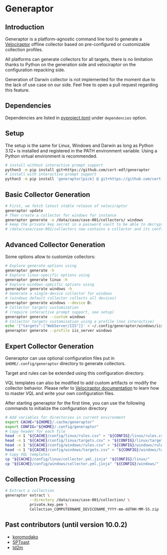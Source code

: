 # Generaptor


## Introduction

Generaptor is a platform-agnostic command line tool to generate a [Velociraptor](https://github.com/velocidex/velociraptor) offline collector based on pre-configured or customizable collection profiles.

All platforms can generate collectors for all targets, there is no limitation thanks to Python on the generation side and velociraptor on the configuration repacking side.

Generation of Darwin collector is not implemented for the moment due to the lack of use case on our side. Feel free to open a pull request regarding this feature.


## Dependencies

Dependencies are listed in [pyproject.toml](pyproject.toml) under `dependencies` option.


## Setup

The setup is the same for Linux, Windows and Darwin as long as Python 3.12+ is
installed and registered in the PATH environment variable. Using a Python virtual
environment is recommended.

```bash
# install without interactive prompt support
python3 -m pip install git+https://github.com/cert-edf/generaptor
# install with interactive prompt support
python3 -m pip install 'generaptor[pick] @ git+https://github.com/cert-edf/generaptor'
```


## Basic Collector Generation

```bash
# First, we fetch latest stable release of velociraptor
generaptor update
# Then create a collector for windows for instance
generaptor generate -o /data/case/case-001/collectors/ windows
# keep the private key secret in a password vault to be able to decrypt the archive
# /data/case/case-001/collectors now contains a collector and its configuration file
```


## Advanced Collector Generation

Some options allow to customize collectors:

```bash
# Explore generate options using
generaptor generate -h
# Explore linux-specific options using
generaptor generate linux -h
# Explore windows-specific options using
generaptor generate windows -h
# Generate a single-device collector for windows
# (windows default collector collects all devices)
generaptor generate windows --device D:
# Collector targets customization
# (require interactive prompt support, see setup)
generaptor generate --custom windows
# Collector targets customization using a profile (non interactive)
echo '{"targets":["WebServer/IIS"]}' > ~/.config/generaptor/windows/iis_server.json
generaptor generate --profile iis_server windows
```


## Expert Collector Generation

Generaptor can use optional configuration files put in `$HOME/.config/generaptor` directory to generate collectors.

Target and rules can be extended using this configuration directory.

VQL templates can also be modified to add custom artifacts or modify the collector behavior. Please refer to [Velociraptor documentation](https://docs.velociraptor.app/) to learn how to master VQL and write your own configuration files.

After starting generaptor for the first time, you can use the following commands to initialize the configuration directory

```bash
# Add variables for directories in current environment
export CACHE="${HOME}/.cache/generaptor"
export CONFIG="${HOME}/.config/generaptor"
# Copy header for each file
head -n 1 "${CACHE}/config/linux/rules.csv" > "${CONFIG}/linux/rules.csv"
head -n 1 "${CACHE}/config/linux/targets.csv" > "${CONFIG}/linux/targets.csv"
head -n 1 "${CACHE}/config/windows/rules.csv" > "${CONFIG}/windows/rules.csv"
head -n 1 "${CACHE}/config/windows/targets.csv" > "${CONFIG}/windows/targets.csv"
# Copy VQL templates
cp "${CACHE}/config/linux/collector.yml.jinja" "${CONFIG}/linux/"
cp "${CACHE}/config/windows/collector.yml.jinja" "${CONFIG}/windows/"
```


## Collection Processing

```bash
# Extract a collection
generaptor extract \
           --directory /data/case/case-001/collection/ \
           private.key.pem \
           Collection_COMPUTERNAME_DEVICENAME_YYYY-mm-ddTHH-MM-SS.zip
```


## Past contributors (until version 10.0.2)

- [koromodako](https://github.com/koromodako)
- [SPToast](https://github.com/SPToast)
- [td2m](https://github.com/td2m)
